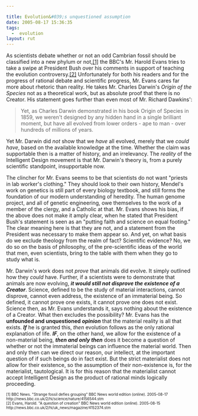 ```yaml
---

title: Evolution&#039;s unquestioned assumption
date: 2005-08-17 15:36:35
tags:
  -  evolution
layout: rut
---
```


<p>As scientists debate whether or not an odd Cambrian fossil should be classified into a new phylum or not,<a href="http://news.bbc.co.uk/2/hi/science/nature/4156544.stm">[1]</a> the BBC's Mr. Harold Evans tries to take a swipe at President Bush over his comments in support of teaching the evolution controversy.<a href="http://news.bbc.co.uk/2/hi/uk_news/magazine/4152374.stm">[2]</a> Unfortunately for both his readers and for the progress of rational debate and scientific progress, Mr. Evans cares far more about rhetoric than reality.  He takes Mr. Charles Darwin's <i>Origin of the Species</i> not as a theoretical work, but as absolute proof that there is no Creator.  His statement goes further than even most of Mr. Richard Dawkins':</p>  <blockquote>Yet, as Charles Darwin demonstrated in his book Origin of Species in 1859, we weren't designed by any hidden hand in a single brilliant moment, but have all evolved from lower orders - ape to man - over hundreds of millions of years.</blockquote>  <p>Yet Mr. Darwin did <em>not</em> show that we <em>have</em> all evolved, merely that we <em>could have</em>, based on the available knowledge at the time.  Whether the claim was supportable then is a matter of history, and an irrelevancy.  The <em>reality</em> of the Intelligent Design movement is that Mr. Darwin's theory is, from a purely scientific standpoint, insupportable now.</p>  <p>The clincher for Mr. Evans seems to be that scientists do not want "priests in lab worker's clothing."  They should look to their own history, Mendel's work on genetics is still part of every biology textbook, and still forms the foundation of our modern understanding of heredity.  The human genome project, and all of genetic engineering, owe themselves to the work of a member of the clergy, and a Catholic at that.  Mr. Evans shows his bias, if the above does not make it amply clear, when he stated that President Bush's statement is seen as an "putting faith and science on equal footing."  The clear meaning here is that they are not, and a statement from the President was necessary to make them appear so. And yet, on what basis do we exclude theology from the realm of fact? Scientific evidence?  No, we do so on the basis of philosophy, of the pre-scientific ideas of the world that men, even scientists, bring to the table with them when they go to study what is.</p>  <p>Mr. Darwin's work does not <em>prove</em> that animals did evolve.  It simply outlined how they <em>could</em> have. Further, if a scientists were to demonstrate that animals are now evolving, <strong><em>it would still not disprove the existence of a Creator</em></strong>.  Science, defined to be the study of material interactions, cannot disprove, cannot even address, the existence of an immaterial being.  So defined, it cannot prove one exists, it cannot prove one does not exist.  Science then, as Mr. Evans understands it, says nothing about the existence of a Creator.  What then excludes the possibility?  Mr. Evans has the <strong>unfounded and unquestioned <em>opinion</em></strong> that the material reality is all that exists.  <strong><em>If</em></strong> he is granted this, <em>then</em> evolution follows as the only rational explanation of life.  <strong><em>IF</em></strong>, on the other hand, we allow for the existence of a non-material being, <strong><em>then and only then</em></strong> does it become a question of whether or not the immaterial beings can influence the material world.  Then and only then can we direct our reason, our intellect, at the important question of if such beings do in fact exist.  But the strict materialist does not allow for their existence, so the assumption of their non-existence is, for the materialist, tautological.  It is for this reason that the materialist cannot accept Intelligent Design as the product of rational minds logically proceeding.</p>  <font size="-2"> [1] BBC News.  "Strange fossil defies grouping" BBC News world edition (online).  2005-08-17 http://news.bbc.co.uk/2/hi/science/nature/4156544.stm <br  /> [2] Evans, Harold.  "A question of creation" BBC News world edition (online).  2005-08-15 http://news.bbc.co.uk/2/hi/uk_news/magazine/4152374.stm </font>


